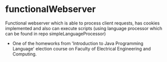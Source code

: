 # functionalWebserver
Functional webserver which is able to process client requests, has cookies implemented and also can execute scripts (using language processor which can be found in repo simpleLanguageProcessor)

- One of the homeworks from 'Introduction to Java Programming Language' election course on Faculty of Electrical Engineering and Computing.
